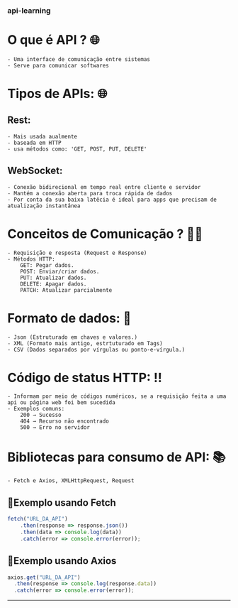 ### api-learning

# O que é API ? 🌐
    - Uma interface de comunicação entre sistemas
    - Serve para comunicar softwares
    
# Tipos de APIs: 🌐

## Rest: 
    - Mais usada aualmente
    - baseada em HTTP
    - usa métodos como: 'GET, POST, PUT, DELETE' 

## WebSocket: 
    - Conexão bidirecional em tempo real entre cliente e servidor
    - Mantém a conexão aberta para troca rápida de dados
    - Por conta da sua baixa latêcia é ideal para apps que precisam de atualização instantânea


# Conceitos de Comunicação ? 👨‍💻
    - Requisição e resposta (Request e Response)
    - Métodos HTTP:
        GET: Pegar dados.
        POST: Enviar/criar dados.
        PUT: Atualizar dados.
        DELETE: Apagar dados.
        PATCH: Atualizar parcialmente

# Formato de dados: 🎲
    - Json (Estruturado em chaves e valores.)
    - XML (Formato mais antigo, estrtuturado em Tags)
    - CSV (Dados separados por vírgulas ou ponto-e-vírgula.)

# Código de status HTTP: ‼️
    - Informam por meio de códigos numéricos, se a requisição feita a uma api ou página web foi bem sucedida
    - Exemplos comuns:
        200 → Sucesso
        404 → Recurso não encontrado
        500 → Erro no servidor

# Bibliotecas para consumo de API: 📚
    - Fetch e Axios, XMLHttpRequest, Request

## 🔹Exemplo usando Fetch
```javascript
fetch("URL_DA_API")
    .then(response => response.json())
    .then(data => console.log(data))
    .catch(error => console.error(error));
```

## 🔹Exemplo usando Axios
```javascript
axios.get("URL_DA_API")
  .then(response => console.log(response.data))
  .catch(error => console.error(error));
```
_____








